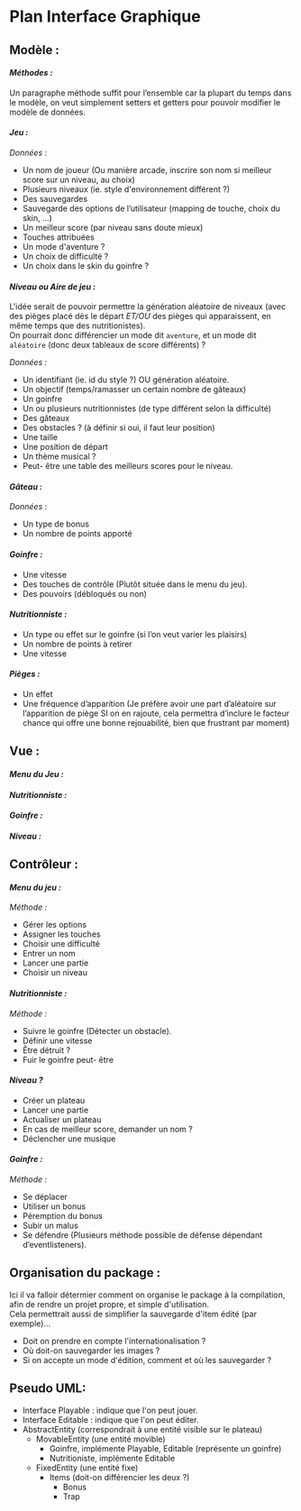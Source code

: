 # Plan Interface Graphique

## Modèle :

#### _Méthodes :_

Un paragraphe méthode suffit pour l’ensemble car la plupart du temps dans le
modèle, on veut simplement setters et getters pour pouvoir modifier le modèle
de données.

#### _Jeu :_

_Données :_

- Un nom de joueur (Ou manière arcade, inscrire son nom si meilleur score sur un
niveau, au choix)
- Plusieurs niveaux (ie. style d'environnement différent ?)
- Des sauvegardes
- Sauvegarde des options de l’utilisateur (mapping de touche, choix du skin,
  ...)
- Un meilleur score (par niveau sans doute mieux)
- Touches attribuées
- Un mode d'aventure ?
- Un choix de difficulté ?
- Un choix dans le skin du goinfre ?

#### _Niveau ou Aire de jeu :_

L'idée serait de pouvoir permettre la génération aléatoire de niveaux (avec des
pièges placé dès le départ *ET/OU* des pièges qui apparaissent, en même temps que
des nutritionistes).  
On pourrait donc différencier un mode dit ```aventure```, et un mode dit
```aléatoire``` (donc deux tableaux de score différents) ?

_Données :_

- Un identifiant (ie. id du style ?) OU génération aléatoire.
- Un objectif (temps/ramasser un certain nombre de gâteaux)
- Un goinfre
- Un ou plusieurs nutritionnistes (de type différent selon la difficulté)
- Des gâteaux
- Des obstacles ? (à définir si oui, il faut leur position)
- Une taille
- Une position de départ
- Un thème musical ?
- Peut- être une table des meilleurs scores pour le niveau.

#### _Gâteau :_

_Données :_

- Un type de bonus
- Un nombre de points apporté

#### _Goinfre :_

- Une vitesse
- Des touches de contrôle (Plutôt située dans le menu du jeu).
- Des pouvoirs (débloqués ou non)

#### _Nutritionniste :_

- Un type ou effet sur le goinfre (si l’on veut varier les plaisirs)
- Un nombre de points à retirer
- Une vitesse

#### _Pièges :_

- Un effet
- Une fréquence d’apparition (Je préfère avoir une part d’aléatoire sur
l’apparition de piège SI on en rajoute, cela permettra d’inclure le facteur
chance qui offre une bonne rejouabilité, bien que frustrant par moment)

## Vue :

#### _Menu du Jeu :_

#### _Nutritionniste :_

#### _Goinfre :_

#### _Niveau :_


## Contrôleur :

#### _Menu du jeu :_

_Méthode :_

- Gérer les options
- Assigner les touches
- Choisir une difficulté
- Entrer un nom
- Lancer une partie
- Choisir un niveau

#### _Nutritionniste :_

_Méthode :_

- Suivre le goinfre (Détecter un obstacle).
- Définir une vitesse
- Être détruit ?
- Fuir le goinfre peut- être


#### _Niveau ?_

- Créer un plateau
- Lancer une partie
- Actualiser un plateau
- En cas de meilleur score, demander un nom ?
- Déclencher une musique

#### _Goinfre :_

_Méthode :_

- Se déplacer
- Utiliser un bonus
- Péremption du bonus
- Subir un malus
- Se défendre (Plusieurs méthode possible de défense dépendant
d’eventlisteners).

## Organisation du package :

Ici il va falloir détermier comment on organise le package à la compilation,
afin de rendre un projet propre, et simple d'utilisation.  
Cela permettrait aussi de simplifier la sauvegarde d'item édité (par
exemple)...

 - Doit on prendre en compte l'internationalisation ?
 - Où doit-on sauvegarder les images ?
 - Si on accepte un mode d'édition, comment et où les sauvegarder ?

## Pseudo UML:

 - Interface Playable : indique que l'on peut jouer.
 - Interface Editable : indique que l'on peut éditer.
 - AbstractEntity (correspondrait à une entité visible sur le plateau)
    * MovableEntity (une entité movible)
        * Goinfre, implémente Playable, Editable (représente un goinfre)
        * Nutritioniste, implémente Editable
    * FixedEntity   (une entité fixe)
        * Items (doit-on différencier les deux ?)
            + Bonus
            + Trap
